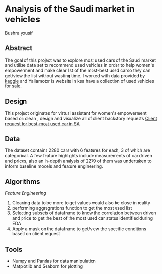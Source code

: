 # Analysis of the Saudi market in vehicles
Bushra yousif 

## Abstract
The goal of this project was to explore most used cars of the Saudi market and utilize data set to recommend used vehicles in order to help women's empowerment and make clear list of the most-best used carso they can get/view the list without wasting time. I worked with data provided by [kaggle](https://www.kaggle.com/reemalruqi/used-cars-in-saudi-arabia) and Yallamotor is website in ksa have a collection of used vehicles for sale.

## Design
This project originates for virtual assistant for women's empowerment based on clean , design and visualize all of client backstory requests
[Client request for best-most used car in SA](https://github.com/Bushra-yousiff/TOP-6-used-car-in-KSA/blob/ac52ccef2abdac8dd4fded415e57a7f7006d360e/Client%20request%20for%20best-most%20used%20car%20in%20SA.md)

## Data
The dataset contains 2280 cars with 6 features for each, 3 of which are categorical. A few feature highlights include measurements of car driven and prices, also an in-depth analysis of 2279 of them was undertaken to inform baseline models and feature engineering. 

## Algorithms

*Feature Engineering*
1. Cleaning data to be more to get values would also be close in reality
2. performing aggregrations function to get the most used list
3. Selecting subsets of dataframe to know the correlation between driven and price to get the best of the most used car status identified during EDA
4. Apply a mask on the dataframe to get/view the specific conditions based on client request


## Tools
- Numpy and Pandas for data manipulation
- Matplotlib and Seaborn for plotting
